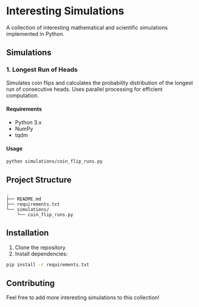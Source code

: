 # Interesting Simulations

A collection of interesting mathematical and scientific simulations implemented in Python.

## Simulations

### 1. Longest Run of Heads
Simulates coin flips and calculates the probability distribution of the longest run of consecutive heads. Uses parallel processing for efficient computation.

#### Requirements
- Python 3.x
- NumPy
- tqdm

#### Usage
```bash
python simulations/coin_flip_runs.py
```

## Project Structure
```
.
├── README.md
├── requirements.txt
└── simulations/
    └── coin_flip_runs.py
```

## Installation
1. Clone the repository
2. Install dependencies:
```bash
pip install -r requirements.txt
```

## Contributing
Feel free to add more interesting simulations to this collection!
